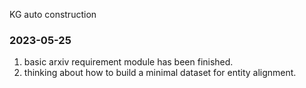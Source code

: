 KG auto construction

### 2023-05-25
1. basic arxiv requirement module has been finished.
2. thinking about how to build a minimal dataset for entity alignment.